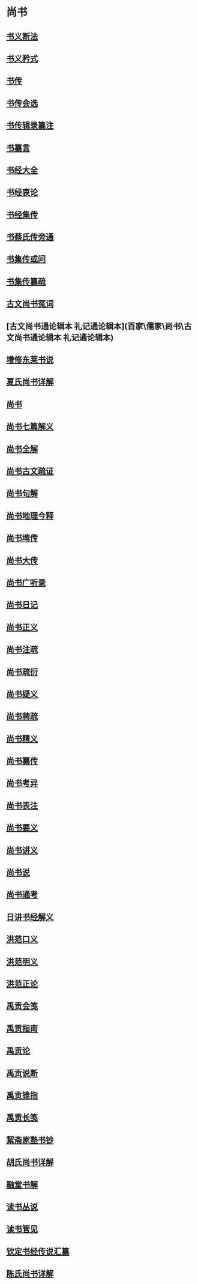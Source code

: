 # 尚书

## [书义断法](百家\儒家\尚书\书义断法)

## [书义矜式](百家\儒家\尚书\书义矜式)

## [书传](百家\儒家\尚书\书传)

## [书传会选](百家\儒家\尚书\书传会选)

## [书传辑录纂注](百家\儒家\尚书\书传辑录纂注)

## [书纂言](百家\儒家\尚书\书纂言)

## [书经大全](百家\儒家\尚书\书经大全)

## [书经衷论](百家\儒家\尚书\书经衷论)

## [书经集传](百家\儒家\尚书\书经集传)

## [书蔡氏传旁通](百家\儒家\尚书\书蔡氏传旁通)

## [书集传或问](百家\儒家\尚书\书集传或问)

## [书集传纂疏](百家\儒家\尚书\书集传纂疏)

## [古文尚书冤词](百家\儒家\尚书\古文尚书冤词)

## [古文尚书通论辑本 礼记通论辑本](百家\儒家\尚书\古文尚书通论辑本 礼记通论辑本)

## [增修东莱书说](百家\儒家\尚书\增修东莱书说)

## [夏氏尚书详解](百家\儒家\尚书\夏氏尚书详解)

## [尚书](百家\儒家\尚书\尚书)

## [尚书七篇解义](百家\儒家\尚书\尚书七篇解义)

## [尚书全解](百家\儒家\尚书\尚书全解)

## [尚书古文疏证](百家\儒家\尚书\尚书古文疏证)

## [尚书句解](百家\儒家\尚书\尚书句解)

## [尚书地理今释](百家\儒家\尚书\尚书地理今释)

## [尚书埤传](百家\儒家\尚书\尚书埤传)

## [尚书大传](百家\儒家\尚书\尚书大传)

## [尚书广听录](百家\儒家\尚书\尚书广听录)

## [尚书日记](百家\儒家\尚书\尚书日记)

## [尚书正义](百家\儒家\尚书\尚书正义)

## [尚书注疏](百家\儒家\尚书\尚书注疏)

## [尚书疏衍](百家\儒家\尚书\尚书疏衍)

## [尚书疑义](百家\儒家\尚书\尚书疑义)

## [尚书稗疏](百家\儒家\尚书\尚书稗疏)

## [尚书精义](百家\儒家\尚书\尚书精义)

## [尚书纂传](百家\儒家\尚书\尚书纂传)

## [尚书考异](百家\儒家\尚书\尚书考异)

## [尚书表注](百家\儒家\尚书\尚书表注)

## [尚书要义](百家\儒家\尚书\尚书要义)

## [尚书讲义](百家\儒家\尚书\尚书讲义)

## [尚书说](百家\儒家\尚书\尚书说)

## [尚书通考](百家\儒家\尚书\尚书通考)

## [日讲书经解义](百家\儒家\尚书\日讲书经解义)

## [洪范口义](百家\儒家\尚书\洪范口义)

## [洪范明义](百家\儒家\尚书\洪范明义)

## [洪范正论](百家\儒家\尚书\洪范正论)

## [禹贡会笺](百家\儒家\尚书\禹贡会笺)

## [禹贡指南](百家\儒家\尚书\禹贡指南)

## [禹贡论](百家\儒家\尚书\禹贡论)

## [禹贡说断](百家\儒家\尚书\禹贡说断)

## [禹贡锥指](百家\儒家\尚书\禹贡锥指)

## [禹贡长笺](百家\儒家\尚书\禹贡长笺)

## [絜斋家塾书钞](百家\儒家\尚书\絜斋家塾书钞)

## [胡氏尚书详解](百家\儒家\尚书\胡氏尚书详解)

## [融堂书解](百家\儒家\尚书\融堂书解)

## [读书丛说](百家\儒家\尚书\读书丛说)

## [读书管见](百家\儒家\尚书\读书管见)

## [钦定书经传说汇纂](百家\儒家\尚书\钦定书经传说汇纂)

## [陈氏尚书详解](百家\儒家\尚书\陈氏尚书详解)

